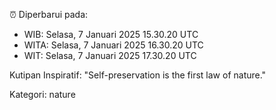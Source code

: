 ⏰ Diperbarui pada:
- WIB: Selasa, 7 Januari 2025 15.30.20 UTC
- WITA: Selasa, 7 Januari 2025 16.30.20 UTC
- WIT: Selasa, 7 Januari 2025 17.30.20 UTC

Kutipan Inspiratif:
"Self-preservation is the first law of nature."


Kategori: nature

